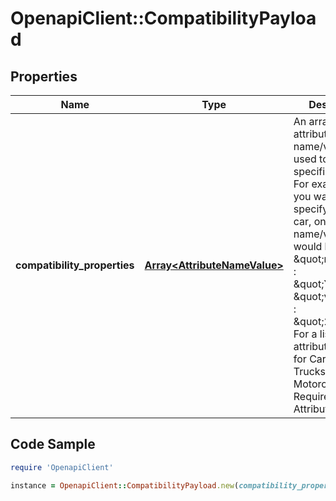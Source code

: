 # OpenapiClient::CompatibilityPayload

## Properties

Name | Type | Description | Notes
------------ | ------------- | ------------- | -------------
**compatibility_properties** | [**Array&lt;AttributeNameValue&gt;**](AttributeNameValue.md) | An array of attribute name/value pairs used to define a specific product. For example: If you wanted to specify a specific car, one of the name/value pairs would be &amp;quot;name&amp;quot; : &amp;quot;Year&amp;quot;, &amp;quot;value&amp;quot; : &amp;quot;2019&amp;quot; For a list of the attributes required for Cars and Trucks and Motorcycles see Required Attributes. | [optional] 

## Code Sample

```ruby
require 'OpenapiClient'

instance = OpenapiClient::CompatibilityPayload.new(compatibility_properties: null)
```


